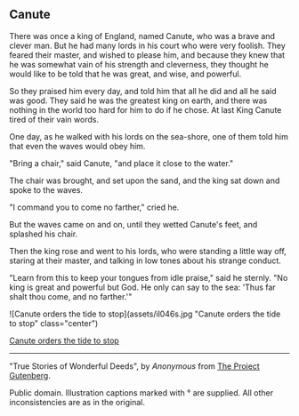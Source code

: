 ## Canute

There was once a king of England, named Canute, who was a brave and
clever man. But he had many lords in his court who were very foolish.
They feared their master, and wished to please him, and because they
knew that he was somewhat vain of his strength and cleverness, they
thought he would like to be told that he was great, and wise, and
powerful.

So they praised him every day, and told him that all he did and all he
said was good. They said he was the greatest king on earth, and there
was nothing in the world too hard for him to do if he chose. At last
King Canute tired of their vain words.

One day, as he walked with his lords on the sea-shore, one of them told
him that even the waves would obey him.

"Bring a chair," said Canute, "and place it close to the water."

The chair was brought, and set upon the sand, and the king sat down and
spoke to the waves.

"I command you to come no farther," cried he.

But the waves came on and on, until they wetted Canute's feet, and
splashed his chair.

Then the king rose and went to his lords, who were standing a little way
off, staring at their master, and talking in low tones about his strange
conduct.

"Learn from this to keep your tongues from idle praise," said he
sternly. "No king is great and powerful but God. He only can say to the
sea: 'Thus far shalt thou come, and no farther.'"

![Canute orders the tide to stop](assets/il046s.jpg "Canute orders the tide to stop" class="center")

[Canute orders the tide to stop](assets/il046s.jpg)

----

"True Stories of Wonderful Deeds", by *Anonymous* from [The Project Gutenberg](http://www.gutenberg.org/).

Public domain. Illustration captions marked with ° are supplied. All other inconsistencies are as in the original.
